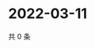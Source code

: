 # 2022-03-11

共 0 条

<!-- BEGIN WEIBO -->
<!-- 最后更新时间 Fri Mar 11 2022 15:14:36 GMT+0800 (China Standard Time) -->

<!-- END WEIBO -->

